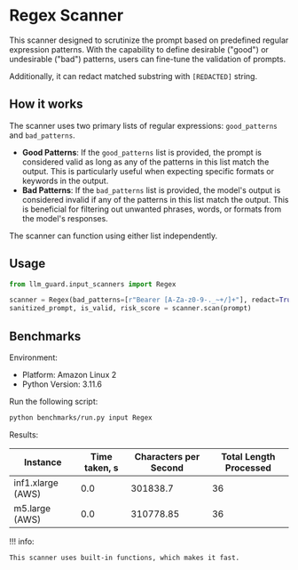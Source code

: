 # Regex Scanner

This scanner designed to scrutinize the prompt based on predefined regular expression
patterns. With the capability to define desirable ("good") or undesirable ("bad") patterns, users can fine-tune
the validation of prompts.

Additionally, it can redact matched substring with `[REDACTED]` string.

## How it works

The scanner uses two primary lists of regular expressions: `good_patterns` and `bad_patterns`.

- **Good Patterns**: If the `good_patterns` list is provided, the prompt is considered valid as long as any of
  the patterns in this list match the output. This is particularly useful when expecting specific formats or keywords in
  the output.
- **Bad Patterns**: If the `bad_patterns` list is provided, the model's output is considered invalid if any of the
  patterns in this list match the output. This is beneficial for filtering out unwanted phrases, words, or formats from
  the model's responses.

The scanner can function using either list independently.

## Usage

```python
from llm_guard.input_scanners import Regex

scanner = Regex(bad_patterns=[r"Bearer [A-Za-z0-9-._~+/]+"], redact=True)
sanitized_prompt, is_valid, risk_score = scanner.scan(prompt)
```

## Benchmarks

Environment:

- Platform: Amazon Linux 2
- Python Version: 3.11.6

Run the following script:

```sh
python benchmarks/run.py input Regex
```

Results:

| Instance          | Time taken, s | Characters per Second | Total Length Processed |
|-------------------|---------------|-----------------------|------------------------|
| inf1.xlarge (AWS) | 0.0           | 301838.7              | 36                     |
| m5.large (AWS)    | 0.0           | 310778.85             | 36                     |

!!! info:

    This scanner uses built-in functions, which makes it fast.
